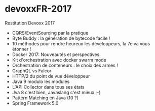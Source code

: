 # devoxxFR-2017
Restitution Devoxx 2017

- CQRS/EventSourcing par la pratique
- Byte Buddy : la génération de bytecode facile !
- 10 méthodes pour rendre heureux les développeurs, la 7e va vous étonner !
- Docker 2017: Nouveautés et perspectives
- Kit d'orchestration avec docker swarm mode
- Orchestration de conteneurs : le choix des armes !
- GraphQL vs Falcor
- HTTP/2 du point de vue développeur
- Java 9 modulo les modules
- L'API Collector dans tous ses états
- Jva 8 c'est bien, Javaslang c'est mieux ;-)
- Pattern Matching en Java (10 ?) 
- Spring Framework 5.0 
